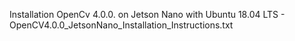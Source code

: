 Installation OpenCv 4.0.0. on Jetson Nano with Ubuntu 18.04 LTS
	- OpenCV4.0.0_JetsonNano_Installation_Instructions.txt
